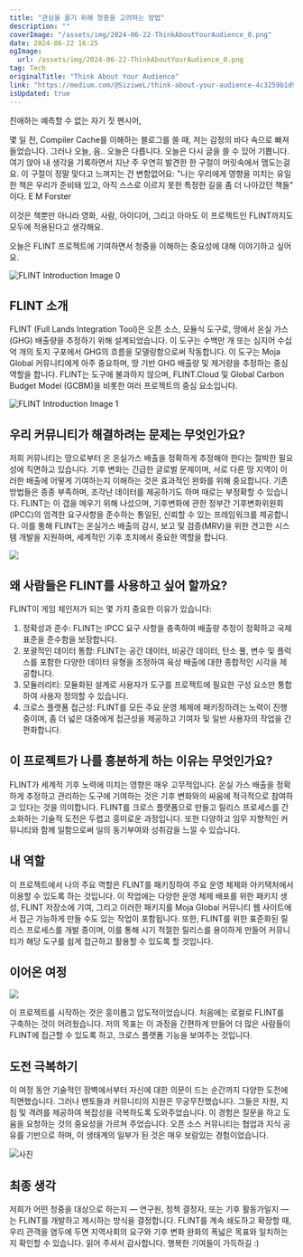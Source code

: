 ```yaml
---
title: "관심을 끌기 위해 청중을 고려하는 방법"
description: ""
coverImage: "/assets/img/2024-06-22-ThinkAboutYourAudience_0.png"
date: 2024-06-22 16:25
ogImage:
  url: /assets/img/2024-06-22-ThinkAboutYourAudience_0.png
tag: Tech
originalTitle: "Think About Your Audience"
link: "https://medium.com/@SiziweL/think-about-your-audience-4c3259b1d9bd"
isUpdated: true
---
```


친애하는 예측할 수 없는 자기 짓 펜시어,

몇 일 전, Compiler Cache를 이해하는 블로그를 쓸 때, 저는 감정의 바다 속으로 빠져들었습니다. 그러나 오늘, 음.. 오늘은 다릅니다. 오늘은 다시 글을 쓸 수 있어 기쁩니다. 여기 앉아 내 생각을 기록하면서 지난 주 우연히 발견한 한 구절이 머릿속에서 맴도는걸요. 이 구절이 정말 맞다고 느껴지는 건 변함없어요: "나는 우리에게 영향을 미치는 유일한 책은 우리가 준비돼 있고, 아직 스스로 이르지 못한 특정한 길을 좀 더 나아갔던 책들" 이다. E M Forster

이것은 책뿐만 아니라 영화, 사람, 아이디어, 그리고 아마도 이 프로젝트인 FLINT까지도 모두에 적용된다고 생각해요.

오늘은 FLINT 프로젝트에 기여하면서 청중을 이해하는 중요성에 대해 이야기하고 싶어요.

<!-- cozy-coder - 수평 -->

<ins class="adsbygoogle"
     style="display:block"
     data-ad-client="ca-pub-4877378276818686"
     data-ad-slot="1107185301"
     data-ad-format="auto"
     data-full-width-responsive="true"></ins>

<script>
     (adsbygoogle = window.adsbygoogle || []).push({});
</script>

![FLINT Introduction Image 0](/assets/img/2024-06-22-ThinkAboutYourAudience_0.png)

## FLINT 소개

FLINT (Full Lands Integration Tool)은 오픈 소스, 모듈식 도구로, 땅에서 온실 가스(GHG) 배출량을 추정하기 위해 설계되었습니다. 이 도구는 수백만 개 또는 심지어 수십억 개의 토지 구포에서 GHG의 흐름을 모델링함으로써 작동합니다. 이 도구는 Moja Global 커뮤니티에게 아주 중요하며, 땅 기반 GHG 배출량 및 제거량을 추정하는 중심 역할을 합니다. FLINT는 도구에 불과하지 않으며, FLINT.Cloud 및 Global Carbon Budget Model (GCBM)을 비롯한 여러 프로젝트의 중심 요소입니다.

![FLINT Introduction Image 1](/assets/img/2024-06-22-ThinkAboutYourAudience_1.png)

<!-- cozy-coder - 수평 -->

<ins class="adsbygoogle"
     style="display:block"
     data-ad-client="ca-pub-4877378276818686"
     data-ad-slot="1107185301"
     data-ad-format="auto"
     data-full-width-responsive="true"></ins>

<script>
     (adsbygoogle = window.adsbygoogle || []).push({});
</script>

## 우리 커뮤니티가 해결하려는 문제는 무엇인가요?

저희 커뮤니티는 땅으로부터 온 온실가스 배출을 정확하게 추정해야 한다는 절박한 필요성에 직면하고 있습니다. 기후 변화는 긴급한 글로벌 문제이며, 서로 다른 땅 지역이 이러한 배출에 어떻게 기여하는지 이해하는 것은 효과적인 완화를 위해 중요합니다. 기존 방법들은 종종 부족하며, 조각난 데이터를 제공하기도 하며 때로는 부정확할 수 있습니다. FLINT는 이 갭을 메우기 위해 나섰으며, 기후변화에 관한 정부간 기후변화위원회(IPCC)의 엄격한 요구사항을 준수하는 통일된, 신뢰할 수 있는 프레임워크를 제공합니다. 이를 통해 FLINT는 온실가스 배출의 감시, 보고 및 검증(MRV)을 위한 견고한 시스템 개발을 지원하며, 세계적인 기후 조치에서 중요한 역할을 합니다.

<img src="/assets/img/2024-06-22-ThinkAboutYourAudience_2.png" />

## 왜 사람들은 FLINT를 사용하고 싶어 할까요?

<!-- cozy-coder - 수평 -->

<ins class="adsbygoogle"
     style="display:block"
     data-ad-client="ca-pub-4877378276818686"
     data-ad-slot="1107185301"
     data-ad-format="auto"
     data-full-width-responsive="true"></ins>

<script>
     (adsbygoogle = window.adsbygoogle || []).push({});
</script>

FLINT이 게임 체인저가 되는 몇 가지 중요한 이유가 있습니다:

1. 정확성과 준수: FLINT는 IPCC 요구 사항을 충족하여 배출량 추정이 정확하고 국제 표준을 준수함을 보장합니다.
2. 포괄적인 데이터 통합: FLINT는 공간 데이터, 비공간 데이터, 탄소 풀, 변수 및 플럭스를 포함한 다양한 데이터 유형을 조정하여 육상 배출에 대한 종합적인 시각을 제공합니다.
3. 모듈러리티: 모듈화된 설계로 사용자가 도구를 프로젝트에 필요한 구성 요소만 통합하여 사용자 정의할 수 있습니다.
4. 크로스 플랫폼 접근성: FLINT를 모든 주요 운영 체제에 패키징하려는 노력이 진행 중이며, 좀 더 넓은 대중에게 접근성을 제공하고 기여자 및 일반 사용자의 작업을 간편화합니다.

## 이 프로젝트가 나를 흥분하게 하는 이유는 무엇인가요?

FLINT가 세계적 기후 노력에 미치는 영향은 매우 고무적입니다. 온실 가스 배출을 정확하게 추정하고 관리하는 도구에 기여하는 것은 기후 변화와의 싸움에 적극적으로 참여하고 있다는 것을 의미합니다. FLINT를 크로스 플랫폼으로 만들고 릴리스 프로세스를 간소화하는 기술적 도전은 두렵고 흥미로운 과정입니다. 또한 다양하고 임무 지향적인 커뮤니티와 함께 일함으로써 일의 동기부여와 성취감을 느낄 수 있습니다.

<!-- cozy-coder - 수평 -->

<ins class="adsbygoogle"
     style="display:block"
     data-ad-client="ca-pub-4877378276818686"
     data-ad-slot="1107185301"
     data-ad-format="auto"
     data-full-width-responsive="true"></ins>

<script>
     (adsbygoogle = window.adsbygoogle || []).push({});
</script>

## 내 역할

이 프로젝트에서 나의 주요 역할은 FLINT를 패키징하여 주요 운영 체제와 아키텍처에서 이용할 수 있도록 하는 것입니다. 이 작업에는 다양한 운영 체제 배포를 위한 패키지 생성, FLINT 저장소에 기여, 그리고 이러한 패키지를 Moja Global 커뮤니티 웹 사이트에서 접근 가능하게 만들 수도 있는 작업이 포함됩니다. 또한, FLINT를 위한 표준화된 릴리스 프로세스를 개발 중이며, 이를 통해 시기 적절한 릴리스를 용이하게 만들어 커뮤니티가 해당 도구를 쉽게 접근하고 활용할 수 있도록 할 것입니다.

## 이어온 여정

<img src="/assets/img/2024-06-22-ThinkAboutYourAudience_3.png" />

<!-- cozy-coder - 수평 -->

<ins class="adsbygoogle"
     style="display:block"
     data-ad-client="ca-pub-4877378276818686"
     data-ad-slot="1107185301"
     data-ad-format="auto"
     data-full-width-responsive="true"></ins>

<script>
     (adsbygoogle = window.adsbygoogle || []).push({});
</script>

이 프로젝트를 시작하는 것은 흥미롭고 압도적이었습니다. 처음에는 로컬로 FLINT를 구축하는 것이 어려웠습니다. 저의 목표는 이 과정을 간편하게 만들어 더 많은 사람들이 FLINT에 접근할 수 있도록 하고, 크로스 플랫폼 기능을 보여주는 것입니다.

## 도전 극복하기

이 여정 동안 기술적인 장벽에서부터 자신에 대한 의문이 드는 순간까지 다양한 도전에 직면했습니다. 그러나 멘토들과 커뮤니티의 지원은 무궁무진했습니다. 그들은 자원, 지침 및 격려를 제공하여 복잡성을 극복하도록 도와주었습니다. 이 경험은 질문을 하고 도움을 요청하는 것의 중요성을 가르쳐 주었습니다. 오픈 소스 커뮤니티는 협업과 지식 공유를 기반으로 하며, 이 생태계의 일부가 된 것은 매우 보람있는 경험이었습니다.

![사진](/assets/img/2024-06-22-ThinkAboutYourAudience_4.png)

<!-- cozy-coder - 수평 -->

<ins class="adsbygoogle"
     style="display:block"
     data-ad-client="ca-pub-4877378276818686"
     data-ad-slot="1107185301"
     data-ad-format="auto"
     data-full-width-responsive="true"></ins>

<script>
     (adsbygoogle = window.adsbygoogle || []).push({});
</script>

## 최종 생각

저희가 어떤 청중을 대상으로 하는지 — 연구원, 정책 결정자, 또는 기후 활동가일지 — 는 FLINT를 개발하고 제시하는 방식을 결정합니다. FLINT를 계속 쇄도하고 확장할 때, 우리 관객을 염두에 두면 지역사회의 요구와 기후 변화 완화의 폭넓은 목표와 일치하는지 확인할 수 있습니다. 읽어 주셔서 감사합니다. 행복한 기여들이 가득하길 :)
